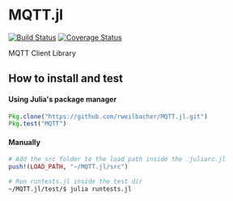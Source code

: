 # MQTT.jl

[![Build Status](https://travis-ci.org/rweilbacher/MQTT.jl.svg?branch=master)](https://travis-ci.org/rweilbacher/MQTT.jl)
[![Coverage Status](https://coveralls.io/repos/github/kivaari/MQTT.jl/badge.svg?branch=master)](https://coveralls.io/github/kivaari/MQTT.jl?branch=master)

MQTT Client Library

## How to install and test
#### Using Julia's package manager 
```julia
Pkg.clone("https://github.com/rweilbacher/MQTT.jl.git")
Pkg.test("MQTT")
```
#### Manually
```julia
# Add the src folder to the load path inside the .juliarc.jl
push!(LOAD_PATH, "~/MQTT.jl/src")
```

```sh
# Run runtests.jl inside the test dir
~/MQTT.jl/test/$ julia runtests.jl
```
